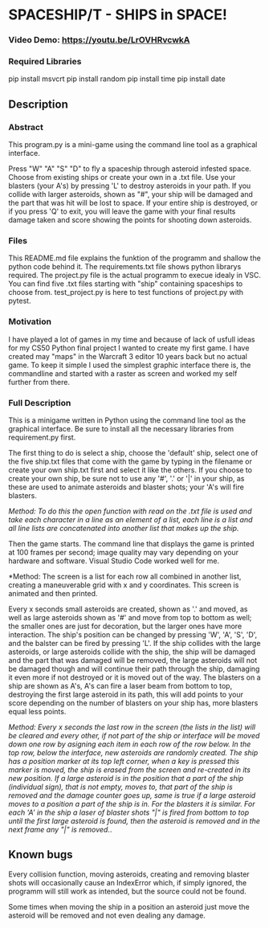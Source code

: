 # SPACESHIP/T - SHIPS in SPACE!
### Video Demo: <https://youtu.be/LrOVHRvcwkA>
### Required Libraries

pip install msvcrt
pip install random
pip install time
pip install date

## Description
### Abstract

This program.py is a mini-game using the command line tool as a graphical interface.

Press "W" "A" "S" "D" to fly a spaceship through asteroid infested space. Choose from existing ships or create your own in a .txt file. Use your blasters (your A's) by pressing 'L' to destroy asteroids in your path. If you collide with larger asteroids, shown as "#", your ship will be damaged and the part that was hit will be lost to space. If your entire ship is destroyed, or if you press 'Q' to exit, you will leave the game with your final results damage taken and score showing the points for shooting down asteroids.


### Files
This README.md file explains the funktion of the programm and shallow the python code behind it.
The requirements.txt file shows python librarys required.
The project.py file is the actual programm to execue idealy in VSC.
You can find five .txt files starting with "ship" containing spaceships to choose from.
test_project.py is here to test functions of project.py with pytest.


### Motivation
I have played a lot of games in my time and because of lack of usfull ideas for my CS50 Python final project I wanted to create my first game. I have created may "maps" in the Warcraft 3 editor 10 years back but no actual game. To keep it simple I used the simplest graphic interface there is, the commandline and started with a raster as screen and worked my self further from there.


### Full Description
This is a minigame written in Python using the command line tool as the graphical interface.
Be sure to install all the necessary libraries from requirement.py first.

The first thing to do is select a ship, choose the 'default' ship, select one of the five ship.txt files that come with the game by typing in the filename or create your own ship.txt first and select it like the others. If you choose to create your own ship, be sure not to use any '#', '.' or '|' in your ship, as these are used to animate asteroids and blaster shots; your 'A's will fire blasters.

*Method:
To do this the open function with read on the .txt file is used and take each character in a line as an element of a list, each line is a list and all line lists are concatenated into another list that makes up the ship.*


Then the game starts. The command line that displays the game is printed at 100 frames per second; image quality may vary depending on your hardware and software. Visual Studio Code worked well for me.

*Method:
The screen is a list for each row all combined in another list, creating a maneuverable grid with x and y coordinates. This screen is animated and then printed.


Every x seconds small asteroids are created, shown as '.' and moved, as well as large asteroids shown as '#' and move from top to bottom as well; the smaller ones are just for decoration, but the larger ones have more interaction.
The ship's position can be changed by pressing 'W', 'A', 'S', 'D', and the balster can be fired by pressing 'L'. If the ship collides with the large asteroids, or large asteroids collide with the ship, the ship will be damaged and the part that was damaged will be removed, the large asteroids will not be damaged though and will continue their path through the ship, damaging it even more if not destroyed or it is moved out of the way. The blasters on a ship are shown as A's, A's can fire a laser beam from bottom to top, destroying the first large asteroid in its path, this will add points to your score depending on the number of blasters on your ship has, more blasters equal less points.

*Method:
Every x seconds the last row in the screen (the lists in the list) will be cleared and every other, if not part of the ship or interface will be moved down one row by asigning each item in each row of the row below. In the top row, below the interface, new asteroids are randomly created.
The ship has a position marker at its top left corner, when a key is pressed this marker is moved, the ship is erased from the screen and re-created in its new position.
If a large asteroid is in the position that a part of the ship (individual sign), that is not empty, moves to, that part of the ship is removed and the damage counter goes up, same is true if a large asteroid moves to a position a part of the ship is in.
For the blasters it is similar. For each 'A' in the ship a laser of blaster shots "|" is fired from bottom to top until the first large asteroid is found, then the asteroid is removed and in the next frame any "|" is removed.*.


## Known bugs
Every collision function, moving asteroids, creating and removing blaster shots will occasionally cause an IndexError which, if simply ignored, the programm will still work as intended, but the source could not be found.

Some times when moving the ship in a position an asteroid just move the asteroid will be removed and not even dealing any damage.
